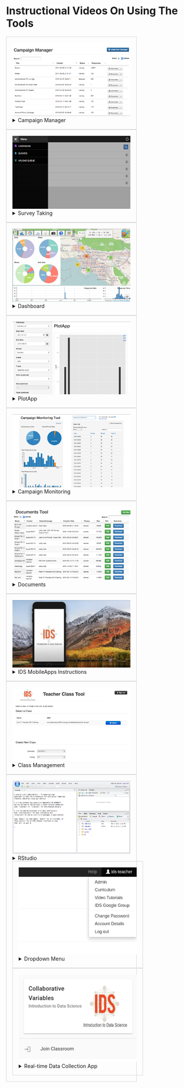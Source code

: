 # Instructional Videos On Using The Tools

<div class="cards">
  <div class="card">
    <img src = ../img/manager.png></img>
    <div>
    <details>
    <summary>Campaign Manager</summary>
      <a href="javascript:openVideoModal('https://www.youtube.com/embed/ZTGPbhgqIc0')">Managing Campaign Settings</a><br>
      <a href="javascript:openVideoModal('https://www.youtube.com/embed/RLIOoLhakg8')">Managing Campaign Responses</a><br>
      <a href="javascript:openVideoModal('https://www.youtube.com/embed/4mChtv5qy1g')">Export, Upload, Import</a><br>
      <a href="javascript:openVideoModal('https://www.youtube.com/embed/PzwMCHOghnI')">Creating a Campaign</a><br>
    </details>
    </div>
  </div>
  <div class="card">
    <img src = ../img/survey.png></img>
    <div>
    <details>
    <summary>Survey Taking</summary>
      <a href="javascript:openVideoModal('https://www.youtube.com/embed/hksbF5QWY2E')">Survey Taking via Browser</a><br>
      <a href="javascript:openVideoModal('https://www.youtube.com/embed/GbR22R32mhU')">Survey Taking via App</a><br>
    </details>
    </div>
  </div>
  <div class="card">
    <img src = ../img/dashboard.png></img>
    <div>
    <details>
    <summary>Dashboard</summary>
      <a href="javascript:openVideoModal('https://www.youtube.com/embed/d0BDaHKOqOg')">Navigating the Dashboard</a><br>
    </details>
    </div>
  </div>
  <div class="card">
    <img src = ../img/plotapp.png></img>
    <div>
    <details>
    <summary>PlotApp</summary>
      <a href="javascript:openVideoModal('https://www.youtube.com/embed/Jks39Gxi6dA')">PlotApp</a><br>
    </details>
    </div>
  </div>
  <div class="card">
    <img src = ../img/monitoring.png></img>
    <div>
    <details>
    <summary>Campaign Monitoring</summary>
      <a href="javascript:openVideoModal('https://www.youtube.com/embed/EV-uEh_0ogM')">Teacher Campaign Monitoring Tool</a><br>
      <a href="javascript:openVideoModal('https://www.youtube.com/embed/Xg9Fl9arETw')">Student Campaign Monitoring Tool</a><br>
    </details>
    </div>
  </div>
  <div class="card">
    <img src = ../img/document.png></img>
    <div>
    <details>
    <summary>Documents</summary>
      No video
    </details>
    </div>
  </div>
  <div class="card">
    <img src = ../img/MobileApps.png></img>
    <div>
    <details>
    <summary>IDS MobileApps Instructions</summary>
      <a href="javascript:openVideoModal('https://www.youtube.com/embed/GbR22R32mhU')">How to Download & Use App</a><br>
    </details>
    </div>
  </div>
  <div class="card">
    <img src = ../img/classsetup.png></img>
    <div>
    <details>
    <summary>Class Management</summary>
      <a href="javascript:openVideoModal('https://www.youtube.com/embed/0M2vG7NYHkQ')">Create and Manage a Class</a><br>
      <a href="javascript:openVideoModal('https://www.youtube.com/embed/dtWF291XwzE')">Splitting Columns in Excel</a><br>
    </details>
    </div>
  </div>
  <div class="card">
    <img src = ../img/rstudio.png></img>
    <div>
    <details>
    <summary>RStudio</summary>
      <a href="javascript:openVideoModal('https://www.youtube.com/embed/vgh7C8U8Ekk')">Accessing RStudio through Posit Cloud</a><br>
      <a href="javascript:openVideoModal('https://www.youtube.com/embed/1bXLsKwY7bY')">Posit Cloud Admin View</a><br>
      <a href="javascript:openVideoModal('https://www.youtube.com/embed/WkxCfaol3pE')">Rstudio Basics (Unit 1 Lesson 13)</a><br>
      <a href="javascript:openVideoModal('https://www.youtube.com/embed/v3qPfE4ruQA')">Lab 1A</a><br>
      <a href="javascript:openVideoModal('https://www.youtube.com/embed/4mChtv5qy1g')">Export, Upload, Import</a><br>
      <a href="javascript:openVideoModal('https://www.youtube.com/embed/N5KpS0MFk7Y')">Decluttering Environment</a><br>
      <a href="javascript:openVideoModal('https://www.youtube.com/embed/vZpwB6KM0Pg')">Moving Files Between Projects</a><br>

    </details>
    </div>
  </div>
  <div class="card">
    <img src = ../img/dropdown.png></img>
    <div>
    <details>
    <summary>Dropdown Menu</summary>
      <a href="javascript:openVideoModal('https://www.youtube.com/embed/NxQaRIovY3s')">Navigating the Dropdown Menu</a><br>
    </details>
    </div>
  </div>
  <div class="card">
    <img src = ../img/collection.png></img>
    <div>
    <details>
    <summary>Real-time Data Collection App</summary>
      <a href="javascript:openVideoModal('https://www.youtube.com/embed/N-CkhD33IxE')">Real-time Data Collection App</a><br>
    </details>
    </div>
  </div>

</div>

<style>
.cards {
  display: flex;
  flex-direction: row;
  flex-wrap: wrap;
}

.card {
  width: 320px;
  padding: 16px;
  border: 1px solid lightgrey;
}
</style>



<style>
.md-nav--primary .md-nav__link[for=__toc] ~ .md-nav {
    display: none !important;
  }
.md-sidebar {
    display: none !important;
}
.md-header{
    pointer-events: none;
}
</style>




<div id="videoModal">
  <div id="videoContainer">
    <span id="closeVideo">&times;</span>
    <iframe id="videoFrame" src="" frameborder="0" allowfullscreen></iframe>
  </div>
</div>

<style>
#videoModal {
  display: none;
  position: fixed;
  z-index: 10000;
  left: 0;
  top: 0;
  width: 100%;
  height: 100%;
  overflow: auto;
  background-color: rgba(0, 0, 0, 0.8);
}

#videoContainer {
  position: relative;
  margin: 10% auto;
  padding: 20px;
  width: 80%;
  max-width: 800px;
}

#closeVideo {
  color: #fff;
  float: right;
  font-size: 28px;
  font-weight: bold;
  cursor: pointer;
}
</style>

<script>
function openVideoModal(src){
  document.getElementById("videoModal").style.display = "block";
  var screenWidth = window.innerWidth || document.documentElement.clientWidth || document.body.clientWidth;
  var iframeWidth = Math.min(0.8 * screenWidth, 800);
  document.getElementById("videoFrame").style.width = iframeWidth + "px";
  document.getElementById("videoFrame").style.height = iframeWidth*0.75 + "px";
  document.getElementById("videoFrame").src = src;
}
document.getElementById("closeVideo").addEventListener("click", function() {
  document.getElementById("videoModal").style.display = "none";
  document.getElementById("videoFrame").src = "";
});
</script>